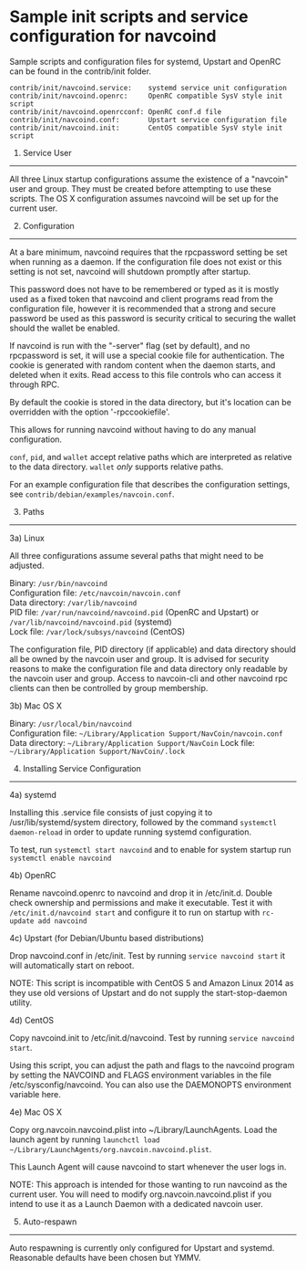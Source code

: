 Sample init scripts and service configuration for navcoind
==========================================================

Sample scripts and configuration files for systemd, Upstart and OpenRC
can be found in the contrib/init folder.

    contrib/init/navcoind.service:    systemd service unit configuration
    contrib/init/navcoind.openrc:     OpenRC compatible SysV style init script
    contrib/init/navcoind.openrcconf: OpenRC conf.d file
    contrib/init/navcoind.conf:       Upstart service configuration file
    contrib/init/navcoind.init:       CentOS compatible SysV style init script

1. Service User
---------------------------------

All three Linux startup configurations assume the existence of a "navcoin" user
and group.  They must be created before attempting to use these scripts.
The OS X configuration assumes navcoind will be set up for the current user.

2. Configuration
---------------------------------

At a bare minimum, navcoind requires that the rpcpassword setting be set
when running as a daemon.  If the configuration file does not exist or this
setting is not set, navcoind will shutdown promptly after startup.

This password does not have to be remembered or typed as it is mostly used
as a fixed token that navcoind and client programs read from the configuration
file, however it is recommended that a strong and secure password be used
as this password is security critical to securing the wallet should the
wallet be enabled.

If navcoind is run with the "-server" flag (set by default), and no rpcpassword is set,
it will use a special cookie file for authentication. The cookie is generated with random
content when the daemon starts, and deleted when it exits. Read access to this file
controls who can access it through RPC.

By default the cookie is stored in the data directory, but it's location can be overridden
with the option '-rpccookiefile'.

This allows for running navcoind without having to do any manual configuration.

`conf`, `pid`, and `wallet` accept relative paths which are interpreted as
relative to the data directory. `wallet` *only* supports relative paths.

For an example configuration file that describes the configuration settings,
see `contrib/debian/examples/navcoin.conf`.

3. Paths
---------------------------------

3a) Linux

All three configurations assume several paths that might need to be adjusted.

Binary:              `/usr/bin/navcoind`  
Configuration file:  `/etc/navcoin/navcoin.conf`  
Data directory:      `/var/lib/navcoind`  
PID file:            `/var/run/navcoind/navcoind.pid` (OpenRC and Upstart) or `/var/lib/navcoind/navcoind.pid` (systemd)  
Lock file:           `/var/lock/subsys/navcoind` (CentOS)  

The configuration file, PID directory (if applicable) and data directory
should all be owned by the navcoin user and group.  It is advised for security
reasons to make the configuration file and data directory only readable by the
navcoin user and group.  Access to navcoin-cli and other navcoind rpc clients
can then be controlled by group membership.

3b) Mac OS X

Binary:              `/usr/local/bin/navcoind`  
Configuration file:  `~/Library/Application Support/NavCoin/navcoin.conf`  
Data directory:      `~/Library/Application Support/NavCoin`
Lock file:           `~/Library/Application Support/NavCoin/.lock`

4. Installing Service Configuration
-----------------------------------

4a) systemd

Installing this .service file consists of just copying it to
/usr/lib/systemd/system directory, followed by the command
`systemctl daemon-reload` in order to update running systemd configuration.

To test, run `systemctl start navcoind` and to enable for system startup run
`systemctl enable navcoind`

4b) OpenRC

Rename navcoind.openrc to navcoind and drop it in /etc/init.d.  Double
check ownership and permissions and make it executable.  Test it with
`/etc/init.d/navcoind start` and configure it to run on startup with
`rc-update add navcoind`

4c) Upstart (for Debian/Ubuntu based distributions)

Drop navcoind.conf in /etc/init.  Test by running `service navcoind start`
it will automatically start on reboot.

NOTE: This script is incompatible with CentOS 5 and Amazon Linux 2014 as they
use old versions of Upstart and do not supply the start-stop-daemon utility.

4d) CentOS

Copy navcoind.init to /etc/init.d/navcoind. Test by running `service navcoind start`.

Using this script, you can adjust the path and flags to the navcoind program by
setting the NAVCOIND and FLAGS environment variables in the file
/etc/sysconfig/navcoind. You can also use the DAEMONOPTS environment variable here.

4e) Mac OS X

Copy org.navcoin.navcoind.plist into ~/Library/LaunchAgents. Load the launch agent by
running `launchctl load ~/Library/LaunchAgents/org.navcoin.navcoind.plist`.

This Launch Agent will cause navcoind to start whenever the user logs in.

NOTE: This approach is intended for those wanting to run navcoind as the current user.
You will need to modify org.navcoin.navcoind.plist if you intend to use it as a
Launch Daemon with a dedicated navcoin user.

5. Auto-respawn
-----------------------------------

Auto respawning is currently only configured for Upstart and systemd.
Reasonable defaults have been chosen but YMMV.
